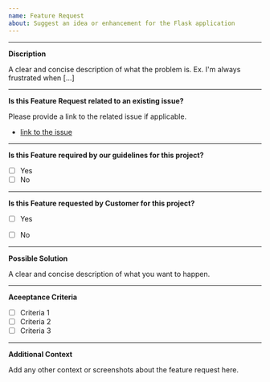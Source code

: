 ```yaml
---
name: Feature Request
about: Suggest an idea or enhancement for the Flask application
---
```


----------
**Discription**

A clear and concise description of what the problem is. Ex. I'm always frustrated when [...]

----------

**Is this Feature Request related to an existing issue?**

Please provide a link to the related issue if applicable.
* [link to the issue]() 

----------
**Is this Feature required by our guidelines for this project?**

* [ ] Yes
* [ ] No

----------
**Is this Feature requested by Customer for this project?**

* [ ] Yes
* [ ] No


----------
**Possible Solution**

A clear and concise description of what you want to happen.

----------
**Aceeptance Criteria**

* [ ] Criteria 1
* [ ] Criteria 2
* [ ] Criteria 3

----------
**Additional Context**

Add any other context or screenshots about the feature request here.

